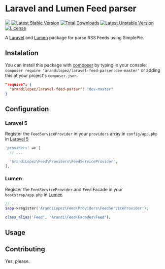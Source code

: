 # Laravel and Lumen Feed parser
![](https://travis-ci.org/arandilopez/laravel-feed-parser.svg?branch=master) [![Latest Stable Version](https://poser.pugx.org/arandilopez/laravel-feed-parser/v/stable)](https://packagist.org/packages/arandilopez/laravel-feed-parser) [![Total Downloads](https://poser.pugx.org/arandilopez/laravel-feed-parser/downloads)](https://packagist.org/packages/arandilopez/laravel-feed-parser) [![Latest Unstable Version](https://poser.pugx.org/arandilopez/laravel-feed-parser/v/unstable)](https://packagist.org/packages/arandilopez/laravel-feed-parser) [![License](https://poser.pugx.org/arandilopez/laravel-feed-parser/license)](https://packagist.org/packages/arandilopez/laravel-feed-parser)

A [Laravel](http://laravel.com) and [Lumen](http://lumen.laravel.com) package for parse RSS Feeds using SimplePie.

## Instalation
You can install this package with [composer](http://getcomposer.org) by typing in your console: `composer require 'arandilopez/laravel-feed-parser:dev-master'` or adding this at your project's `composer.json`.

```json
"require": {
  "arandilopez/laravel-feed-parser": "dev-master"
}
```
## Configuration
### Laravel 5
Register the `FeedServiceProvider` in your `providers` array in `config/app.php` in [Laravel 5](http://laravel.com)

```php
'providers' => [
  // ...

  'ArandiLopez\Feed\Providers\FeedServiceProvider',
],
```

### Lumen
Register the `FeedServiceProvider` and `Feed` Facade in your `bootstrap/app.php` in [Lumen](http://lumen.laravel.com)

```php
// ...
$app->register('ArandiLopez\Feed\Providers\FeedServiceProvider');

class_alias('Feed', 'Arandi\Feed\Facades\Feed');

```

## Usage

## Contributing
Yes, please.
